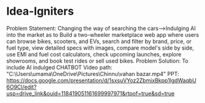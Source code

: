 # Idea-Igniters
Problem Statement:
Changing the way of searching the cars-->Indulging AI into the market as to  Build a two-wheeler marketplace web app where users can browse bikes, scooters, and EVs, search and filter by brand, price, or fuel type, view detailed specs with images, compare model's side by side, use EMI and fuel cost calculators, check upcoming launches, explore showrooms, and book test rides or sell used bikes.
Problem Solution:
To include AI indulged CHATBOT
Video path:
"C:\Users\umama\OneDrive\Pictures\Chinnu\vahan bazar.mp4"
PPT:
https://docs.google.com/presentation/d/1sxsuVYoz2ZbmixBkpp1lgdWaqbU6O9Cl/edit?usp=drive_link&ouid=118419051161699997971&rtpof=true&sd=true

